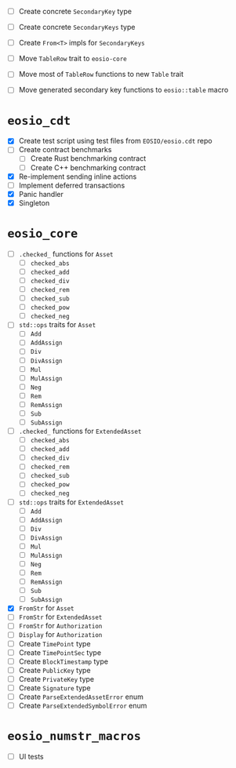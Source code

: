 - [ ] Create concrete `SecondaryKey` type
- [ ] Create concrete `SecondaryKeys` type
- [ ] Create `From<T>` impls for `SecondaryKeys`
- [ ] Move `TableRow` trait to `eosio-core`
- [ ] Move most of `TableRow` functions to new `Table` trait
- [ ] Move generated secondary key functions to `eosio::table` macro


# `eosio_cdt`

- [x] Create test script using test files from `EOSIO/eosio.cdt` repo
- [ ] Create contract benchmarks
  - [ ] Create Rust benchmarking contract
  - [ ] Create C++ benchmarking contract
- [x] Re-implement sending inline actions
- [ ] Implement deferred transactions
- [x] Panic handler
- [x] Singleton

# `eosio_core`

- [ ] `.checked_` functions for `Asset`
  - [ ] `checked_abs`
  - [ ] `checked_add`
  - [ ] `checked_div`
  - [ ] `checked_rem`
  - [ ] `checked_sub`
  - [ ] `checked_pow`
  - [ ] `checked_neg`
- [ ] `std::ops` traits for `Asset`
  - [ ] `Add`
  - [ ] `AddAssign`
  - [ ] `Div`
  - [ ] `DivAssign`
  - [ ] `Mul`
  - [ ] `MulAssign`
  - [ ] `Neg`
  - [ ] `Rem`
  - [ ] `RemAssign`
  - [ ] `Sub`
  - [ ] `SubAssign`
- [ ] `.checked_` functions for `ExtendedAsset`
  - [ ] `checked_abs`
  - [ ] `checked_add`
  - [ ] `checked_div`
  - [ ] `checked_rem`
  - [ ] `checked_sub`
  - [ ] `checked_pow`
  - [ ] `checked_neg`
- [ ] `std::ops` traits for `ExtendedAsset`
  - [ ] `Add`
  - [ ] `AddAssign`
  - [ ] `Div`
  - [ ] `DivAssign`
  - [ ] `Mul`
  - [ ] `MulAssign`
  - [ ] `Neg`
  - [ ] `Rem`
  - [ ] `RemAssign`
  - [ ] `Sub`
  - [ ] `SubAssign`
- [x] `FromStr` for `Asset`
- [ ] `FromStr` for `ExtendedAsset`
- [ ] `FromStr` for `Authorization`
- [ ] `Display` for `Authorization`
- [ ] Create `TimePoint` type
- [ ] Create `TimePointSec` type
- [ ] Create `BlockTimestamp` type
- [ ] Create `PublicKey` type
- [ ] Create `PrivateKey` type
- [ ] Create `Signature` type
- [ ] Create `ParseExtendedAssetError` enum
- [ ] Create `ParseExtendedSymbolError` enum

# `eosio_numstr_macros`

- [ ] UI tests